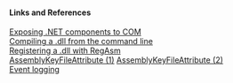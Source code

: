 
#### Links and References

[Exposing .NET components to COM](http://www.codeproject.com/Articles/3511/Exposing-NET-Components-to-COM)  
[Compiling a .dll from the command line](https://msdn.microsoft.com/en-us/library/78f4aasd.aspx)  
[Registering a .dll with RegAsm](http://stackoverflow.com/questions/13931337/register-comdlg32-dll-gets-regsvr32-dllregisterserver-entry-point-was-not-found)  
[AssemblyKeyFileAttribute (1)](https://msdn.microsoft.com/en-us/library/system.reflection.assemblykeyfileattribute(v=vs.110).aspx)  
[AssemblyKeyFileAttribute (2)](https://msdn.microsoft.com/en-us/library/xc31ft41%28v=vs.110%29.aspx?f=255&MSPPError=-2147217396)  
[Event logging](https://msdn.microsoft.com/en-us/library/w3t54f67\(v=vs.90\).aspx)  